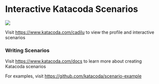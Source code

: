 # Interactive Katacoda Scenarios

[![](http://shields.katacoda.com/katacoda/cadilu/count.svg)](https://www.katacoda.com/cadilu "Get your profile on Katacoda.com")

Visit https://www.katacoda.com/cadilu to view the profile and interactive scenarios

### Writing Scenarios
Visit https://www.katacoda.com/docs to learn more about creating Katacoda scenarios

For examples, visit https://github.com/katacoda/scenario-example
